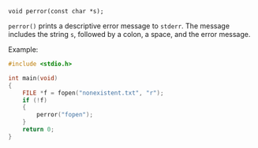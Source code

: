 `void perror(const char *s);`

`perror()` prints a descriptive error message to `stderr`. The message includes the string `s`, followed by a colon, a space, and the error message.

Example:
```c
#include <stdio.h>

int main(void)
{
    FILE *f = fopen("nonexistent.txt", "r");
    if (!f)
    {
        perror("fopen");
    }
    return 0;
}
```